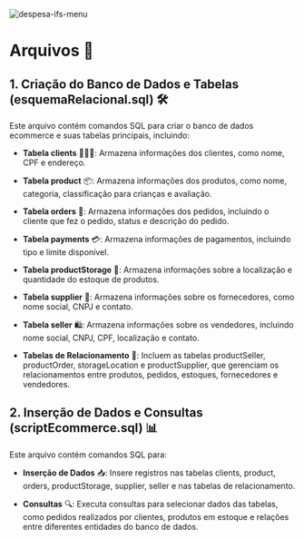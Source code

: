 ![despesa-ifs-menu](https://github.com/user-attachments/assets/eb46b15e-aad3-498b-b9d7-c25c42530c55)


# Arquivos 📂

## 1. Criação do Banco de Dados e Tabelas (esquemaRelacional.sql) 🛠️
Este arquivo contém comandos SQL para criar o banco de dados ecommerce e suas tabelas principais, incluindo:

- **Tabela clients** 🧑‍🤝‍🧑: Armazena informações dos clientes, como nome, CPF e endereço.

- **Tabela product** 📦: Armazena informações dos produtos, como nome, categoria, classificação para crianças e avaliação.

- **Tabela orders** 🛒: Armazena informações dos pedidos, incluindo o cliente que fez o pedido, status e descrição do pedido.

- **Tabela payments** 💳: Armazena informações de pagamentos, incluindo tipo e limite disponível.

- **Tabela productStorage** 🏬: Armazena informações sobre a localização e quantidade do estoque de produtos.

- **Tabela supplier** 🚚: Armazena informações sobre os fornecedores, como nome social, CNPJ e contato.

- **Tabela seller** 🛍️: Armazena informações sobre os vendedores, incluindo nome social, CNPJ, CPF, localização e contato.

- **Tabelas de Relacionamento** 🔗: Incluem as tabelas productSeller, productOrder, storageLocation e productSupplier, que gerenciam os relacionamentos entre produtos, pedidos, estoques, fornecedores e vendedores.

## 2. Inserção de Dados e Consultas (scriptEcommerce.sql) 📊
Este arquivo contém comandos SQL para:

- **Inserção de Dados** 📥: Insere registros nas tabelas clients, product, orders, productStorage, supplier, seller e nas tabelas de relacionamento.

- **Consultas** 🔍: Executa consultas para selecionar dados das tabelas, como pedidos realizados por clientes, produtos em estoque e relações entre diferentes entidades do banco de dados.
